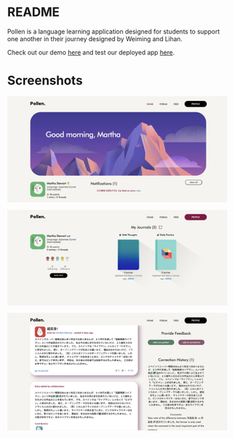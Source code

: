 # README

Pollen is a language learning application designed for students to support one another in their journey designed by Weiming and Lihan. 

Check out our demo [here](https://vimeo.com/441937922) and test our deployed app [here](http://tragically-worms-62590.herokuapp.com).


# Screenshots
![Dashboard](https://github.com/ming-00/pollen/blob/master/app/assets/images/demo1.png)

![Profile Page](https://github.com/ming-00/pollen/blob/master/app/assets/images/demo2.png)

![Corrected Entry](https://github.com/ming-00/pollen/blob/master/app/assets/images/demo3.png)
